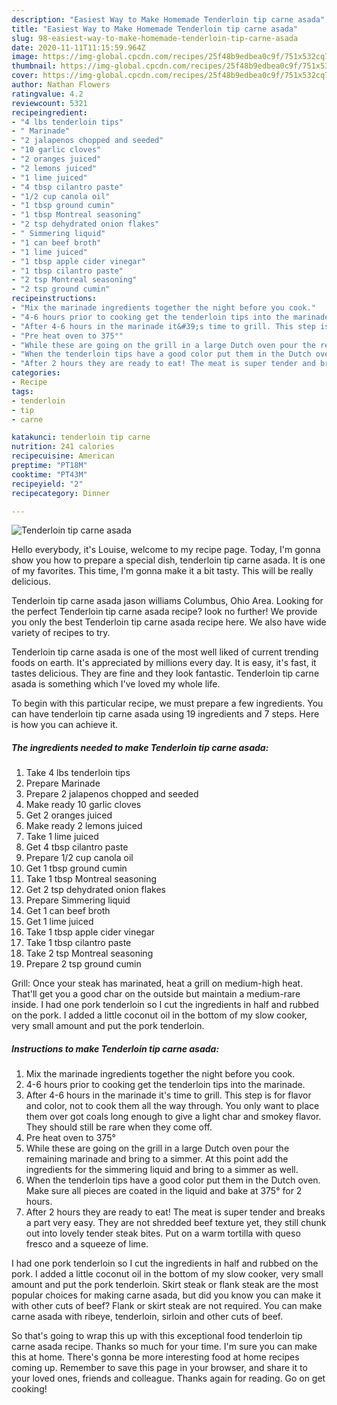 ```yaml
---
description: "Easiest Way to Make Homemade Tenderloin tip carne asada"
title: "Easiest Way to Make Homemade Tenderloin tip carne asada"
slug: 98-easiest-way-to-make-homemade-tenderloin-tip-carne-asada
date: 2020-11-11T11:15:59.964Z
image: https://img-global.cpcdn.com/recipes/25f48b9edbea0c9f/751x532cq70/tenderloin-tip-carne-asada-recipe-main-photo.jpg
thumbnail: https://img-global.cpcdn.com/recipes/25f48b9edbea0c9f/751x532cq70/tenderloin-tip-carne-asada-recipe-main-photo.jpg
cover: https://img-global.cpcdn.com/recipes/25f48b9edbea0c9f/751x532cq70/tenderloin-tip-carne-asada-recipe-main-photo.jpg
author: Nathan Flowers
ratingvalue: 4.2
reviewcount: 5321
recipeingredient:
- "4 lbs tenderloin tips"
- " Marinade"
- "2 jalapenos chopped and seeded"
- "10 garlic cloves"
- "2 oranges juiced"
- "2 lemons juiced"
- "1 lime juiced"
- "4 tbsp cilantro paste"
- "1/2 cup canola oil"
- "1 tbsp ground cumin"
- "1 tbsp Montreal seasoning"
- "2 tsp dehydrated onion flakes"
- " Simmering liquid"
- "1 can beef broth"
- "1 lime juiced"
- "1 tbsp apple cider vinegar"
- "1 tbsp cilantro paste"
- "2 tsp Montreal seasoning"
- "2 tsp ground cumin"
recipeinstructions:
- "Mix the marinade ingredients together the night before you cook."
- "4-6 hours prior to cooking get the tenderloin tips into the marinade."
- "After 4-6 hours in the marinade it&#39;s time to grill. This step is for flavor and color, not to cook them all the way through. You only want to place them over got coals long enough to give a light char and smokey flavor. They should still be rare when they come off."
- "Pre heat oven to 375°"
- "While these are going on the grill in a large Dutch oven pour the remaining marinade and bring to a simmer. At this point add the ingredients for the simmering liquid and bring to a simmer as well."
- "When the tenderloin tips have a good color put them in the Dutch oven. Make sure all pieces are coated in the liquid and bake at 375° for 2 hours."
- "After 2 hours they are ready to eat! The meat is super tender and breaks a part very easy. They are not shredded beef texture yet, they still chunk out into lovely tender steak bites. Put on a warm tortilla with queso fresco and a squeeze of lime."
categories:
- Recipe
tags:
- tenderloin
- tip
- carne

katakunci: tenderloin tip carne 
nutrition: 241 calories
recipecuisine: American
preptime: "PT18M"
cooktime: "PT43M"
recipeyield: "2"
recipecategory: Dinner

---
```



![Tenderloin tip carne asada](https://img-global.cpcdn.com/recipes/25f48b9edbea0c9f/751x532cq70/tenderloin-tip-carne-asada-recipe-main-photo.jpg)

Hello everybody, it's Louise, welcome to my recipe page. Today, I'm gonna show you how to prepare a special dish, tenderloin tip carne asada. It is one of my favorites. This time, I'm gonna make it a bit tasty. This will be really delicious.

Tenderloin tip carne asada jason williams Columbus, Ohio Area. Looking for the perfect Tenderloin tip carne asada recipe? look no further! We provide you only the best Tenderloin tip carne asada recipe here. We also have wide variety of recipes to try.

Tenderloin tip carne asada is one of the most well liked of current trending foods on earth. It's appreciated by millions every day. It is easy, it's fast, it tastes delicious. They are fine and they look fantastic. Tenderloin tip carne asada is something which I've loved my whole life.


To begin with this particular recipe, we must prepare a few ingredients. You can have tenderloin tip carne asada using 19 ingredients and 7 steps. Here is how you can achieve it.

<!--inarticleads1-->

##### The ingredients needed to make Tenderloin tip carne asada:

1. Take 4 lbs tenderloin tips
1. Prepare  Marinade
1. Prepare 2 jalapenos chopped and seeded
1. Make ready 10 garlic cloves
1. Get 2 oranges juiced
1. Make ready 2 lemons juiced
1. Take 1 lime juiced
1. Get 4 tbsp cilantro paste
1. Prepare 1/2 cup canola oil
1. Get 1 tbsp ground cumin
1. Take 1 tbsp Montreal seasoning
1. Get 2 tsp dehydrated onion flakes
1. Prepare  Simmering liquid
1. Get 1 can beef broth
1. Get 1 lime juiced
1. Take 1 tbsp apple cider vinegar
1. Take 1 tbsp cilantro paste
1. Take 2 tsp Montreal seasoning
1. Prepare 2 tsp ground cumin


Grill: Once your steak has marinated, heat a grill on medium-high heat. That&#39;ll get you a good char on the outside but maintain a medium-rare inside. I had one pork tenderloin so I cut the ingredients in half and rubbed on the pork. I added a little coconut oil in the bottom of my slow cooker, very small amount and put the pork tenderloin. 

<!--inarticleads2-->

##### Instructions to make Tenderloin tip carne asada:

1. Mix the marinade ingredients together the night before you cook.
1. 4-6 hours prior to cooking get the tenderloin tips into the marinade.
1. After 4-6 hours in the marinade it&#39;s time to grill. This step is for flavor and color, not to cook them all the way through. You only want to place them over got coals long enough to give a light char and smokey flavor. They should still be rare when they come off.
1. Pre heat oven to 375°
1. While these are going on the grill in a large Dutch oven pour the remaining marinade and bring to a simmer. At this point add the ingredients for the simmering liquid and bring to a simmer as well.
1. When the tenderloin tips have a good color put them in the Dutch oven. Make sure all pieces are coated in the liquid and bake at 375° for 2 hours.
1. After 2 hours they are ready to eat! The meat is super tender and breaks a part very easy. They are not shredded beef texture yet, they still chunk out into lovely tender steak bites. Put on a warm tortilla with queso fresco and a squeeze of lime.


I had one pork tenderloin so I cut the ingredients in half and rubbed on the pork. I added a little coconut oil in the bottom of my slow cooker, very small amount and put the pork tenderloin. Skirt steak or flank steak are the most popular choices for making carne asada, but did you know you can make it with other cuts of beef? Flank or skirt steak are not required. You can make carne asada with ribeye, tenderloin, sirloin and other cuts of beef. 

So that's going to wrap this up with this exceptional food tenderloin tip carne asada recipe. Thanks so much for your time. I'm sure you can make this at home. There's gonna be more interesting food at home recipes coming up. Remember to save this page in your browser, and share it to your loved ones, friends and colleague. Thanks again for reading. Go on get cooking!
